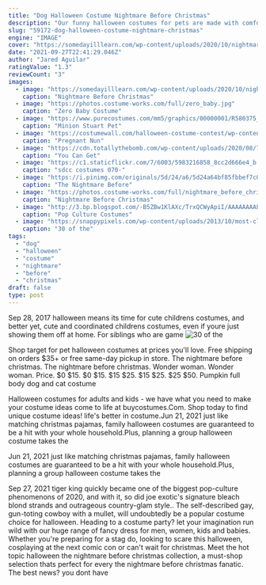 ```yaml
---
title: "Dog Halloween Costume Nightmare Before Christmas"
description: "Our funny halloween costumes for pets are made with comfort and flexibility in mind, so your dog or cat will be able to participate in all your favorite festivities. And we dont just have halloween costumes for your pets  our line of pet couture includes outfits for christmas"
slug: "59172-dog-halloween-costume-nightmare-christmas"
engine: "IMAGE"
cover: "https://somedayilllearn.com/wp-content/uploads/2020/10/nightmare-before-christmas-zero-decor.jpg"
date: "2021-09-27T22:41:29.046Z"
author: "Jared Aguilar"
ratingValue: "1.3"
reviewCount: "3"
images:
  - image: "https://somedayilllearn.com/wp-content/uploads/2020/10/nightmare-before-christmas-zero-decor.jpg"
    caption: "Nightmare Before Christmas"
  - image: "https://photos.costume-works.com/full/zero_baby.jpg"
    caption: "Zero Baby Costume"
  - image: "https://www.purecostumes.com/mm5/graphics/00000001/R580375_full_1.jpg"
    caption: "Minion Stuart Pet"
  - image: "https://costumewall.com/halloween-costume-contest/wp-content/uploads/2018/10/FB_IMG_1539548378766.jpg"
    caption: "Pregnant Nun"
  - image: "https://cdn.totallythebomb.com/wp-content/uploads/2020/08/71WdhfGgKGL._AC_SL1500_.jpg"
    caption: "You Can Get"
  - image: "https://c1.staticflickr.com/7/6003/5983216858_8cc2d666e4_b.jpg"
    caption: "sdcc costumes 070-"
  - image: "https://i.pinimg.com/originals/5d/24/a6/5d24a64bf85fbbef7c01d910609cdf9f.jpg"
    caption: "The Nightmare Before"
  - image: "https://photos.costume-works.com/full/nightmare_before_christmas_family17.jpg"
    caption: "Nightmare Before Christmas"
  - image: "http://3.bp.blogspot.com/-B5ZBw1KlAXc/TrxQCWyApiI/AAAAAAAALB4/ChDLTlfAp5Y/s1600/327207_10150452022212448_10515217447_10307255_95286789_o.jpg"
    caption: "Pop Culture Costumes"
  - image: "https://snappypixels.com/wp-content/uploads/2013/10/most-clever-halloween-costumes-ever-27.jpg"
    caption: "30 of the"
tags:
  - "dog"
  - "halloween"
  - "costume"
  - "nightmare"
  - "before"
  - "christmas"
draft: false
type: post
---
```


Sep 28, 2017 halloween means its time for cute childrens costumes, and better yet, cute and coordinated childrens costumes, even if youre just showing them off at home. For siblings who are game
![30 of the](https://snappypixels.com/wp-content/uploads/2013/10/most-clever-halloween-costumes-ever-27.jpg "30 of the")

Shop target for pet halloween costumes at prices you&#39;ll love. Free shipping on orders $35+ or free same-day pickup in store.  The nightmare before christmas. The nightmare before christmas. Wonder woman. Wonder woman. Price. $0  $15. $0  $15. $15  $25. $15  $25. $25  $50. Pumpkin full body dog and cat costume
<!--inArticleAds-->

<!--galleryOne-->

Halloween costumes for adults and kids - we have what you need to make your costume ideas come to life at buycostumes.Com. Shop today to find unique costume ideas! life's better in costume.Jun 21, 2021 just like matching christmas pajamas, family halloween costumes are guaranteed to be a hit with your whole household.Plus, planning a group halloween costume takes the
<!--inArticleAds-->

<!--galleryTwo-->

Jun 21, 2021 just like matching christmas pajamas, family halloween costumes are guaranteed to be a hit with your whole household.Plus, planning a group halloween costume takes the
<!--galleryThree-->

Sep 27, 2021 tiger king quickly became one of the biggest pop-culture phenomenons of 2020, and with it, so did joe exotic's signature bleach blond strands and outrageous country-glam style.. The self-described gay, gun-toting cowboy with a mullet, will undoubtedly be a popular costume choice for halloween. Heading to a costume party? let your imagination run wild with our huge range of fancy dress for men, women, kids and babies. Whether you're preparing for a stag do, looking to scare this halloween, cosplaying at the next comic con or can't wait for christmas. Meet the hot topic halloween the nightmare before christmas collection, a must-shop selection thats perfect for every the nightmare before christmas fanatic. The best news? you dont have